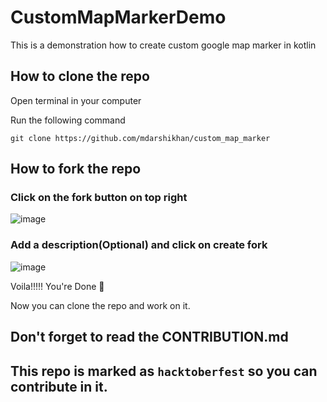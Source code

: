 # CustomMapMarkerDemo

This is a demonstration how to create custom google map marker in kotlin

## How to clone the repo

Open terminal in your computer 

Run the following command

`git clone https://github.com/mdarshikhan/custom_map_marker`

## How to fork the repo

### Click on the fork button on top right 

![image](https://user-images.githubusercontent.com/92669664/193650383-d01a13a3-6b22-4ff5-9059-fc945887c2dc.png)

### Add a description(Optional) and click on create fork

![image](https://user-images.githubusercontent.com/92669664/193650628-c191e195-f8b8-4449-a486-e53094ebc674.png)

Voila!!!!! You're Done 🥳

Now you can clone the repo and work on it. 

## Don't forget to read the CONTRIBUTION.md

## This repo is marked as  `hacktoberfest` so you can contribute in it. 
